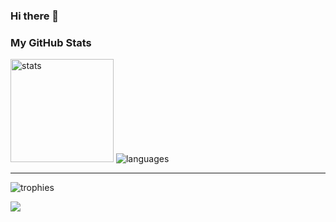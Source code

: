 ### Hi there 👋

### My GitHub Stats

<div>
<img height="165" src="https://github-readme-stats-six-ashen-31.vercel.app/api?username=michaelcoll&show_icons=true&theme=dark&locale=en&include_all_commits=true&bg_color=DEG,5c819f,2d3e54,16212f,070a11&hide_border=true" alt="stats" />

<img src="https://github-readme-stats-six-ashen-31.vercel.app/api/top-langs?username=michaelcoll&show_icons=true&theme=dark&locale=en&layout=compact&hide=tsql,plsql&bg_color=DEG,5c819f,2d3e54,16212f,070a11&hide_border=true" alt="languages" />
</div>

---

<img alt="trophies" src="https://github-profile-trophy.vercel.app/?username=michaelcoll&theme=nord&no-frame=true&row=1" />

![](https://komarev.com/ghpvc/?username=michaelcoll)